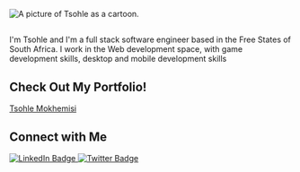![A picture of Tsohle as a cartoon.](https://raw.githubusercontent.com/tsohleDev/tsohleDev/cartoonMe.jpg)

<div id="about" align="center">

##

</div>

I'm Tsohle and I'm a full stack software engineer based in the Free States of South Africa. I work in the Web development space, with game development skills, desktop and mobile development skills

## Check Out My Portfolio!

[Tsohle Mokhemisi](http://tsohlemokhemisi.w3spaces.com/)


## Connect with Me

<div id="badges">
  <a href="https://www.linkedin.com/in/aprilspeight">
    <img src="https://img.shields.io/badge/LinkedIn-blue?style=for-the-badge&logo=linkedin&logoColor=white" alt="LinkedIn Badge"/>
  </a>
  <a href="https://www.twitter.com/vogueandcode">
    <img src="https://img.shields.io/badge/Twitter-blue?style=for-the-badge&logo=twitter&logoColor=white" alt="Twitter Badge"/>
  </a>
</div>
